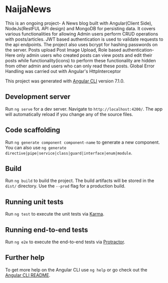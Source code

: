 # NaijaNews
This is an ongoing project- A News blog built with Angular(Client Side), NodeJs(RestFUL API design) and MongoDB for persisting data. It covers various functionalities for allowing Admin users perform CRUD operations with posts/articles. JWT based authentication is used to validate requests to the api endpoints. The project also uses bcrypt for hashing passwords on the server. 
Posts upload
Post Image Upload,
Role based authentication- Here only admin users who created posts can view posts and edit their posts while functionality(icons) to perform these functionality are hidden from other admin and users who can only read these posts.
Global Error Handling was carried out with Angular's HttpInterceptor


This project was generated with [Angular CLI](https://github.com/angular/angular-cli) version 7.1.0.

## Development server

Run `ng serve` for a dev server. Navigate to `http://localhost:4200/`. The app will automatically reload if you change any of the source files.

## Code scaffolding

Run `ng generate component component-name` to generate a new component. You can also use `ng generate directive|pipe|service|class|guard|interface|enum|module`.

## Build

Run `ng build` to build the project. The build artifacts will be stored in the `dist/` directory. Use the `--prod` flag for a production build.

## Running unit tests

Run `ng test` to execute the unit tests via [Karma](https://karma-runner.github.io).

## Running end-to-end tests

Run `ng e2e` to execute the end-to-end tests via [Protractor](http://www.protractortest.org/).

## Further help

To get more help on the Angular CLI use `ng help` or go check out the [Angular CLI README](https://github.com/angular/angular-cli/blob/master/README.md).

